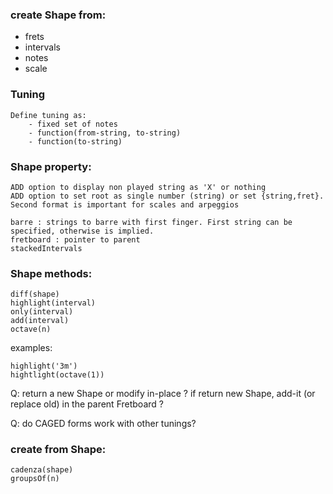 

### create Shape from:

- frets
- intervals
- notes
- scale

### Tuning

    Define tuning as:
        - fixed set of notes
        - function(from-string, to-string)
        - function(to-string)
  
### Shape property:

    ADD option to display non played string as 'X' or nothing
    ADD option to set root as single number (string) or set {string,fret}. Second format is important for scales and arpeggios

    barre : strings to barre with first finger. First string can be specified, otherwise is implied.
    fretboard : pointer to parent
    stackedIntervals       

### Shape methods:

    diff(shape) 
    highlight(interval)
    only(interval)
    add(interval)
    octave(n)

examples:

    highlight('3m')
    hightlight(octave(1))
    
Q: return a new Shape or modify in-place ? if return new Shape, add-it (or replace old) in the parent Fretboard ?

Q: do CAGED forms work with other tunings?    
    
### create from Shape:

    cadenza(shape)
    groupsOf(n)
    
    
    
    
    
    
    

